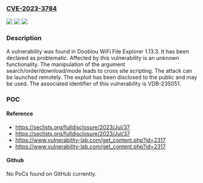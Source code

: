 ### [CVE-2023-3784](https://cve.mitre.org/cgi-bin/cvename.cgi?name=CVE-2023-3784)
![](https://img.shields.io/static/v1?label=Product&message=WiFi%20File%20Explorer&color=blue)
![](https://img.shields.io/static/v1?label=Version&message=%3D%201.13.3%20&color=brighgreen)
![](https://img.shields.io/static/v1?label=Vulnerability&message=CWE-79%20Cross%20Site%20Scripting&color=brighgreen)

### Description

A vulnerability was found in Dooblou WiFi File Explorer 1.13.3. It has been declared as problematic. Affected by this vulnerability is an unknown functionality. The manipulation of the argument search/order/download/mode leads to cross site scripting. The attack can be launched remotely. The exploit has been disclosed to the public and may be used. The associated identifier of this vulnerability is VDB-235051.

### POC

#### Reference
- https://seclists.org/fulldisclosure/2023/Jul/37
- https://seclists.org/fulldisclosure/2023/Jul/37
- https://www.vulnerability-lab.com/get_content.php?id=2317
- https://www.vulnerability-lab.com/get_content.php?id=2317

#### Github
No PoCs found on GitHub currently.


